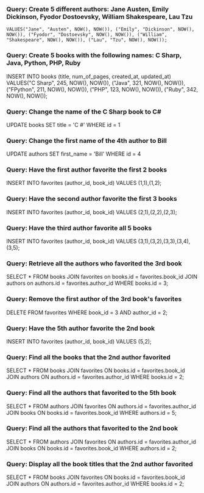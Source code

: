 ### Query: Create 5 different authors: Jane Austen, Emily Dickinson, Fyodor Dostoevsky, William Shakespeare, Lau Tzu
```INSERT INTO authors (first_name, last_name, created_at, updated_at)
VALUES("Jane", "Austen", NOW(), NOW()), ("Emily", "Dickinson", NOW(), NOW()), ("Fyodor", "Dostoevsky", NOW(), NOW()), ("William", "Shakespeare", NOW(), NOW()), ("Lau", "Tzu", NOW(), NOW());
```

### Query: Create 5 books with the following names: C Sharp, Java, Python, PHP, Ruby
INSERT INTO books (title, num_of_pages, created_at, updated_at)
VALUES("C Sharp", 245, NOW(), NOW()), ("Java", 321, NOW(), NOW()), ("FPython", 211, NOW(), NOW()), ("PHP", 123, NOW(), NOW()), ("Ruby", 342, NOW(), NOW());

### Query: Change the name of the C Sharp book to C#
UPDATE books SET title = 'C #'
WHERE id = 1

### Query: Change the first name of the 4th author to Bill
UPDATE authors SET first_name = 'Bill'
WHERE id = 4

### Query: Have the first author favorite the first 2 books
INSERT INTO favorites (author_id, book_id)
VALUES (1,1),(1,2);

### Query: Have the second author favorite the first 3 books
INSERT INTO favorites (author_id, book_id)
VALUES (2,1),(2,2),(2,3);

### Query: Have the third author favorite all 5 books
INSERT INTO favorites (author_id, book_id)
VALUES (3,1),(3,2),(3,3),(3,4),(3,5);

### Query: Retrieve all the authors who favorited the 3rd book
SELECT * FROM books
JOIN favorites on books.id = favorites.book_id
JOIN authors on authors.id = favorites.author_id
WHERE books.id = 3;

### Query: Remove the first author of the 3rd book's favorites
DELETE FROM favorites
WHERE book_id = 3
AND author_id = 2;

### Query: Have the 5th author favorite the 2nd book
INSERT INTO favorites (author_id, book_id)
VALUES (5,2);

### Query: Find all the books that the 2nd author favorited
SELECT * FROM books
JOIN favorites ON books.id = favorites.book_id
JOIN authors ON authors.id = favorites.author_id
WHERE books.id = 2;

### Query: Find all the authors that favorited to the 5th book
SELECT * FROM authors
JOIN favorites ON authors.id = favorites.author_id
JOIN books ON books.id = favorites.book_id
WHERE authors.id = 5;

### Query: Find all the authors that favorited to the 2nd book
SELECT * FROM authors
JOIN favorites ON authors.id = favorites.author_id
JOIN books ON books.id = favorites.book_id
WHERE authors.id = 2;

### Query: Display all the book titles that the 2nd author favorited
SELECT * FROM books
JOIN favorites ON books.id = favorites.book_id
JOIN authors ON authors.id = favorites.author_id
WHERE books.id = 2;
